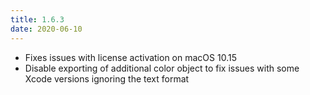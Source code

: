 ```yaml
---
title: 1.6.3
date: 2020-06-10
---
```


- Fixes issues with license activation on macOS 10.15
- Disable exporting of additional color object to fix issues with some Xcode versions ignoring the text format
